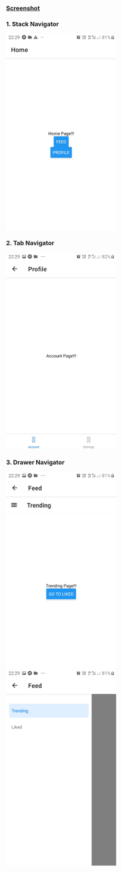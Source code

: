 ### <u> Screenshot </u>

### 1. Stack Navigator
<img src="./assets/images/ss1.jpeg" width=300/>

### 2. Tab Navigator
<img src="./assets/images/ss4.jpeg" width=300/>

### 3. Drawer Navigator
<img src="./assets/images/ss2.jpeg" width=300/>
<img src="./assets/images/ss3.jpeg" width=300/>

